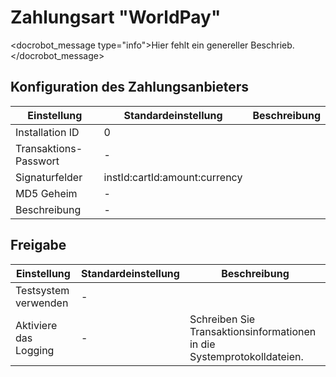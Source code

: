 # Zahlungsart "WorldPay"

<docrobot_message type="info">Hier fehlt ein genereller Beschrieb.</docrobot_message>

## Konfiguration des Zahlungsanbieters

<table>
	<thead>
		<tr>
			<th>Einstellung</th>
			<th>Standardeinstellung</th>
			<th>Beschreibung</th>
		</tr>
	</thead>
	<tbody>
		<tr>
			<td>Installation ID</td>
			<td>0</td>
			<td></td>
		</tr>
		<tr>
			<td>Transaktions-Passwort</td>
			<td>-</td>
			<td></td>
		</tr>
		<tr>
			<td>Signaturfelder</td>
			<td>instId:cartId:amount:currency</td>
			<td></td>
		</tr>
		<tr>
			<td>MD5 Geheim</td>
			<td>-</td>
			<td></td>
		</tr>
		<tr>
			<td>Beschreibung</td>
			<td>-</td>
			<td></td>
		</tr>
	</tbody>
</table>

## Freigabe

<table>
	<thead>
		<tr>
			<th>Einstellung</th>
			<th>Standardeinstellung</th>
			<th>Beschreibung</th>
		</tr>
	</thead>
	<tbody>
		<tr>
			<td>Testsystem verwenden</td>
			<td>-</td>
			<td></td>
		</tr>
		<tr>
			<td>Aktiviere das Logging</td>
			<td>-</td>
			<td>Schreiben Sie Transaktionsinformationen in die Systemprotokolldateien.</td>
		</tr>
	</tbody>
</table>